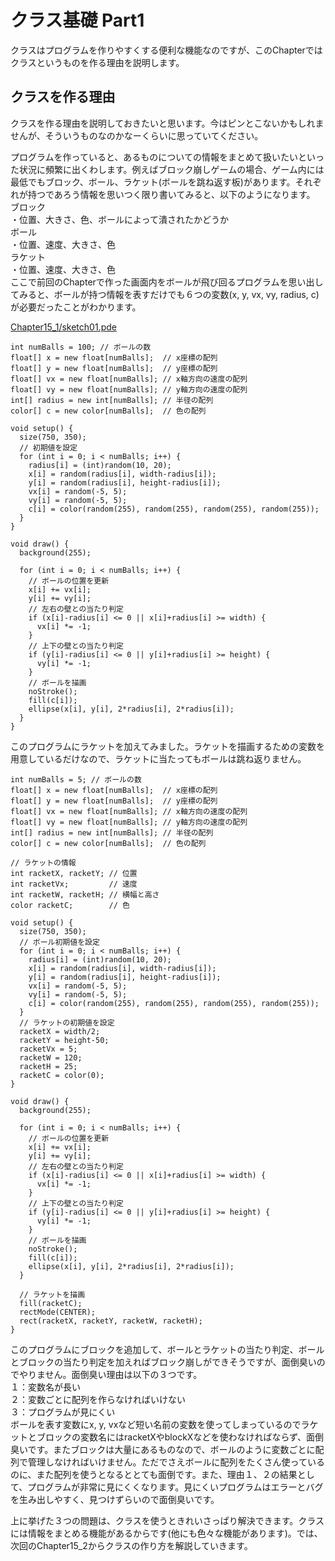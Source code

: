 # クラス基礎 Part1

クラスはプログラムを作りやすくする便利な機能なのですが、このChapterではクラスというものを作る理由を説明します。

## クラスを作る理由
クラスを作る理由を説明しておきたいと思います。今はピンとこないかもしれませんが、そういうものなのかなーくらいに思っていてください。

プログラムを作っていると、あるものについての情報をまとめて扱いたいといった状況に頻繁に出くわします。例えばブロック崩しゲームの場合、ゲーム内には最低でもブロック、ボール、ラケット(ボールを跳ね返す板)があります。それぞれが持つであろう情報を思いつく限り書いてみると、以下のようになります。<br>
ブロック<br>
・位置、大きさ、色、ボールによって潰されたかどうか<br>
ボール<br>
・位置、速度、大きさ、色<br>
ラケット<br>
・位置、速度、大きさ、色<br>
ここで前回のChapterで作った画面内をボールが飛び回るプログラムを思い出してみると、ボールが持つ情報を表すだけでも６つの変数(x, y, vx, vy, radius, c)が必要だったことがわかります。

[Chapter15_1/sketch01.pde](github:Chapter15_1/sketch01/sketch01.pde)

```processing
int numBalls = 100; // ボールの数
float[] x = new float[numBalls];  // x座標の配列
float[] y = new float[numBalls];  // y座標の配列
float[] vx = new float[numBalls]; // x軸方向の速度の配列
float[] vy = new float[numBalls]; // y軸方向の速度の配列
int[] radius = new int[numBalls]; // 半径の配列
color[] c = new color[numBalls];  // 色の配列

void setup() {
  size(750, 350);
  // 初期値を設定
  for (int i = 0; i < numBalls; i++) {
    radius[i] = (int)random(10, 20);
    x[i] = random(radius[i], width-radius[i]);
    y[i] = random(radius[i], height-radius[i]);
    vx[i] = random(-5, 5);
    vy[i] = random(-5, 5);
    c[i] = color(random(255), random(255), random(255), random(255));
  }
}

void draw() {
  background(255);

  for (int i = 0; i < numBalls; i++) {
    // ボールの位置を更新
    x[i] += vx[i];
    y[i] += vy[i];
    // 左右の壁との当たり判定
    if (x[i]-radius[i] <= 0 || x[i]+radius[i] >= width) {
      vx[i] *= -1;
    }
    // 上下の壁との当たり判定
    if (y[i]-radius[i] <= 0 || y[i]+radius[i] >= height) {
      vy[i] *= -1;
    }
    // ボールを描画
    noStroke();
    fill(c[i]);
    ellipse(x[i], y[i], 2*radius[i], 2*radius[i]);
  }
}
```

このプログラムにラケットを加えてみました。ラケットを描画するための変数を用意しているだけなので、ラケットに当たってもボールは跳ね返りません。

```processing
int numBalls = 5; // ボールの数
float[] x = new float[numBalls];  // x座標の配列
float[] y = new float[numBalls];  // y座標の配列
float[] vx = new float[numBalls]; // x軸方向の速度の配列
float[] vy = new float[numBalls]; // y軸方向の速度の配列
int[] radius = new int[numBalls]; // 半径の配列
color[] c = new color[numBalls];  // 色の配列

// ラケットの情報
int racketX, racketY; // 位置
int racketVx;         // 速度
int racketW, racketH; // 横幅と高さ
color racketC;        // 色

void setup() {
  size(750, 350);
  // ボール初期値を設定
  for (int i = 0; i < numBalls; i++) {
    radius[i] = (int)random(10, 20);
    x[i] = random(radius[i], width-radius[i]);
    y[i] = random(radius[i], height-radius[i]);
    vx[i] = random(-5, 5);
    vy[i] = random(-5, 5);
    c[i] = color(random(255), random(255), random(255), random(255));
  }
  // ラケットの初期値を設定
  racketX = width/2;
  racketY = height-50;
  racketVx = 5;
  racketW = 120;
  racketH = 25;
  racketC = color(0);
}

void draw() {
  background(255);

  for (int i = 0; i < numBalls; i++) {
    // ボールの位置を更新
    x[i] += vx[i];
    y[i] += vy[i];
    // 左右の壁との当たり判定
    if (x[i]-radius[i] <= 0 || x[i]+radius[i] >= width) {
      vx[i] *= -1;
    }
    // 上下の壁との当たり判定
    if (y[i]-radius[i] <= 0 || y[i]+radius[i] >= height) {
      vy[i] *= -1;
    }
    // ボールを描画
    noStroke();
    fill(c[i]);
    ellipse(x[i], y[i], 2*radius[i], 2*radius[i]);
  }

  // ラケットを描画
  fill(racketC);
  rectMode(CENTER);
  rect(racketX, racketY, racketW, racketH);
}
```

このプログラムにブロックを追加して、ボールとラケットの当たり判定、ボールとブロックの当たり判定を加えればブロック崩しができそうですが、面倒臭いのでやりません。面倒臭い理由は以下の３つです。<br>
１：変数名が長い<br>
２：変数ごとに配列を作らなければいけない<br>
３：プログラムが見にくい<br>
ボールを表す変数にx, y, vxなど短い名前の変数を使ってしまっているのでラケットとブロックの変数名にはracketXやblockXなどを使わなければならず、面倒臭いです。またブロックは大量にあるものなので、ボールのように変数ごとに配列で管理しなければいけません。ただでさえボールに配列をたくさん使っているのに、また配列を使うとなるととても面倒です。また、理由１、２の結果として、プログラムが非常に見にくくなります。見にくいプログラムはエラーとバグを生み出しやすく、見つけずらいので面倒臭いです。

上に挙げた３つの問題は、クラスを使うときれいさっぱり解決できます。クラスには情報をまとめる機能があるからです(他にも色々な機能があります)。では、次回のChapter15_2からクラスの作り方を解説していきます。
